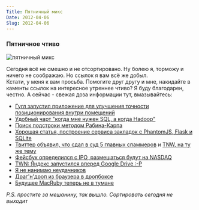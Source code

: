 ```yaml
---
Title: Пятничный микс
Date: 2012-04-06
Slug: 2012-04-06
---
```


### Пятничное чтиво

![пятничный микс](/images/posts/frimix1.jpg)

Сегодня всё не смешно и не отсортировано. Ну болею я, торможу и ничего не соображаю. Но ссылок я вам всё же добыл.  
Кстати, у меня к вам просьба. Помогите друг другу и мне, накидайте в каменты ссылок на интересное утреннее чтиво? Я буду благодарен, честно. А сейчас - свежая доза информации тут, вмазывайтесь:

* [Гугл запустил приложение для улучшения точности позиционирования внутри помещений](http://techcrunch.com/2012/04/05/google-launches-android-app-to-improve-its-indoor-location-accuracy/)
* [Удобный чарт "когда мне нужен SQL, а когда Hadoop"](http://www.aaroncordova.com/2012/01/do-i-need-sql-or-hadoop-flowchart.html)
* [Поиск подстроки методом Рабина-Карпа](http://www.stoimen.com/blog/2012/04/02/computer-algorithms-rabin-karp-string-searching/)
* [Хорошая статья, построение сервиса закладок с PhantomJS, Flask и SQLite](http://charlesleifer.com/blog/building-bookmarking-service-python-and-phantomjs/)
* [Твиттер объявил, что сдал в суд 5 главных спаммеров](http://blog.twitter.com/2012/04/shutting-down-spammers.html) и [TNW, на ту же тему](http://thenextweb.com/twitter/2012/04/06/twitter-attacks-the-source-sues-most-aggressive-spammers-and-spam-tool-builders-in-federal-court/)
* [Фейсбук определился с IPO, размещаться будут на NASDAQ](http://dealbook.nytimes.com/2012/04/05/facebook-picks-nasdaq-for-i-p-o/)
* [TWN: Яндекс запустился вперед Google Drive :-P](http://thenextweb.com/russia/2012/04/05/yandex-release-cloud-storage-service-ahead-of-google-drives-arrival-offers-10gb/)
* [Я не нанимаю неудачников](http://raganwald.posterous.com/i-dont-hire-unlucky-people)
* [Драг'н'дроп из браузера в дропбоксе](http://blog.dropbox.com/?p=1116)
* [Будущее MacRuby теперь не в тумане](http://lists.macosforge.org/pipermail/macruby-devel/2012-April/008685.html)

*P.S. простите за мешанину, так вышло. Сортировать сегодня не выходит*